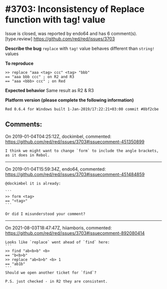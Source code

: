 
#3703: Inconsistency of Replace function with tag! value
================================================================================
Issue is closed, was reported by endo64 and has 6 comment(s).
[type.review]
<https://github.com/red/red/issues/3703>

**Describe the bug**
`replace` with `tag!` value behaves different than `string!` values

**To reproduce**

```
>> replace "aaa <tag> ccc" <tag> "bbb"
== "aaa bbb ccc" ; on R2 and R3
== "aaa <bbb> ccc" ; on Red
```

**Expected behavior**
Same result as R2 & R3

**Platform version (please complete the following information)**
```
Red 0.6.4 for Windows built 1-Jan-2019/17:22:21+03:00 commit #8bf2cbe
```



Comments:
--------------------------------------------------------------------------------

On 2019-01-04T04:25:12Z, dockimbel, commented:
<https://github.com/red/red/issues/3703#issuecomment-451350899>

    I think we might want to change `form` to include the angle brackets, as it does in Rebol.

--------------------------------------------------------------------------------

On 2019-01-04T15:59:34Z, endo64, commented:
<https://github.com/red/red/issues/3703#issuecomment-451484859>

    @dockimbel it is already:
    
    ```
    >> form <tag>
    == "<tag>"
    ```
    
    Or did I misunderstood your comment?

--------------------------------------------------------------------------------

On 2021-08-03T18:47:47Z, hiiamboris, commented:
<https://github.com/red/red/issues/3703#issuecomment-892080414>

    Looks like `replace` went ahead of `find` here:
    ```
    >> find "ab<b>b" <b>
    == "b<b>b"
    >> replace "ab<b>b" <b> 1
    == "ab1b"
    ```
    Should we open another ticket for `find`?
    
    P.S. just checked - in R2 they are consistent.

